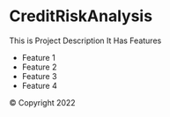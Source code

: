 # CreditRiskAnalysis


This is Project Description
It Has Features
  - Feature 1
  - Feature 2
  - Feature 3
  - Feature 4


&copy; Copyright 2022
